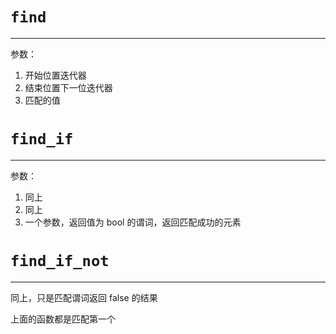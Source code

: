 # `find`
---

参数：
1. 开始位置迭代器
2. 结束位置下一位迭代器
3. 匹配的值

# `find_if`
---

参数：
1.  同上
2.  同上
3. 一个参数，返回值为 bool 的谓词，返回匹配成功的元素

# `find_if_not`
---

同上，只是匹配谓词返回 false 的结果

上面的函数都是匹配第一个